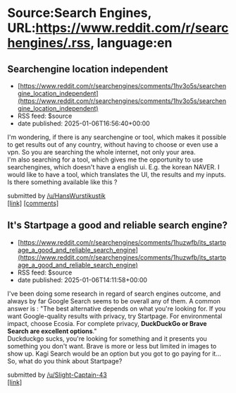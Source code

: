 # Source:Search Engines, URL:https://www.reddit.com/r/searchengines/.rss, language:en

## Searchengine location independent
 - [https://www.reddit.com/r/searchengines/comments/1hv3o5s/searchengine_location_independent](https://www.reddit.com/r/searchengines/comments/1hv3o5s/searchengine_location_independent)
 - RSS feed: $source
 - date published: 2025-01-06T16:56:40+00:00

<!-- SC_OFF --><div class="md"><p>I&#39;m wondering, if there is any searchengine or tool, which makes it possible to get results out of any country, without having to choose or even use a vpn. So you are searching the whole internet, not only your area.<br/> I&#39;m also searching for a tool, which gives me the opportunity to use searchengines, which doesn&#39;t have a english ui. E.g. the korean NAVER. I would like to have a tool, which translates the UI, the results and my inputs.<br/> Is there something available like this ? </p> </div><!-- SC_ON --> &#32; submitted by &#32; <a href="https://www.reddit.com/user/HansWurstikustik"> /u/HansWurstikustik </a> <br/> <span><a href="https://www.reddit.com/r/searchengines/comments/1hv3o5s/searchengine_location_independent/">[link]</a></span> &#32; <span><a href="https://www.reddit.com/r/searchengines/comments/1hv3o5s/searchengine_location_independent/">[comments]</a></span>

## It's Startpage a good and reliable search engine?
 - [https://www.reddit.com/r/searchengines/comments/1huzwfb/its_startpage_a_good_and_reliable_search_engine](https://www.reddit.com/r/searchengines/comments/1huzwfb/its_startpage_a_good_and_reliable_search_engine)
 - RSS feed: $source
 - date published: 2025-01-06T14:11:58+00:00

<!-- SC_OFF --><div class="md"><p>I&#39;ve been doing some research in regard of search engines outcome, and always by far Google Search seems to be overall any of them. A common answer is : &quot;The best alternative depends on what you&#39;re looking for. If you want Google-quality results with privacy, try Startpage. For environmental impact, choose Ecosia. For complete privacy, <strong>DuckDuckGo or Brave Search are excellent options</strong>.&quot;<br/> Duckduckgo sucks, you&#39;re looking for something and it presents you something you don&#39;t want. Brave is more or less but limited in images to show up. Kagi Search would be an option but you got to go paying for it... So, what do you think about Startpage? </p> </div><!-- SC_ON --> &#32; submitted by &#32; <a href="https://www.reddit.com/user/Slight-Captain-43"> /u/Slight-Captain-43 </a> <br/> <span><a href="https://www.reddit.com/r/searchengines/comments/1huzwfb/its_startpage_a_good_and_reliable_search_engine/">[link]</a></

